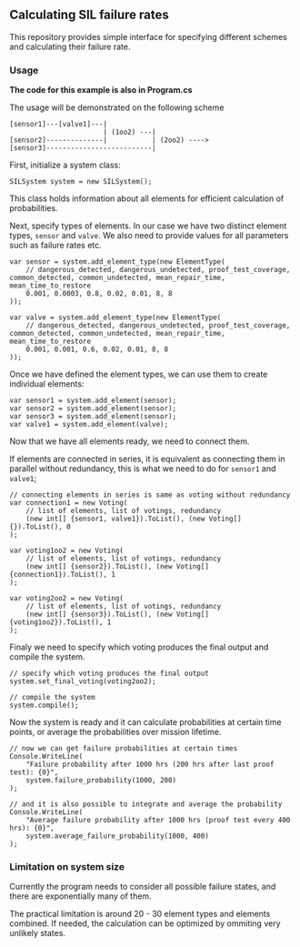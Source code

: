 ## Calculating SIL failure rates

This repository provides simple interface for specifying different schemes and calculating their failure rate.

### Usage

**The code for this example is also in Program.cs**

The usage will be demonstrated on the following scheme

```
[sensor1]---[valve1]---|
                       | (1oo2) ---|
[sensor2]--------------|           | (2oo2) ----> 
[sensor3]--------------------------|
```

First, initialize a system class:

```
SILSystem system = new SILSystem();
```

This class holds information about all elements for efficient calculation of probabilities.

Next, specify types of elements. In our case we have two distinct element types, `sensor` and `valve`. We also need to provide values for all parameters such as failure rates etc.

```
var sensor = system.add_element_type(new ElementType(
    // dangerous_detected, dangerous_undetected, proof_test_coverage, common_detected, common_undetected, mean_repair_time, mean_time_to_restore
    0.001, 0.0003, 0.8, 0.02, 0.01, 8, 8
));

var valve = system.add_element_type(new ElementType(
    // dangerous_detected, dangerous_undetected, proof_test_coverage, common_detected, common_undetected, mean_repair_time, mean_time_to_restore
    0.001, 0.001, 0.6, 0.02, 0.01, 8, 8
));
```

Once we have defined the element types, we can use them to create individual elements:

```
var sensor1 = system.add_element(sensor);
var sensor2 = system.add_element(sensor);
var sensor3 = system.add_element(sensor);
var valve1 = system.add_element(valve);
```

Now that we have all elements ready, we need to connect them.

If elements are connected in series, it is equivalent as connecting them in parallel without redundancy, this is what we need to do for `sensor1` and `valve1`;
 
```
// connecting elements in series is same as voting without redundancy
var connection1 = new Voting(
    // list of elements, list of votings, redundancy
    (new int[] {sensor1, valve1}).ToList(), (new Voting[] {}).ToList(), 0
);

var voting1oo2 = new Voting(
    // list of elements, list of votings, redundancy
    (new int[] {sensor2}).ToList(), (new Voting[] {connection1}).ToList(), 1
);

var voting2oo2 = new Voting(
    // list of elements, list of votings, redundancy
    (new int[] {sensor3}).ToList(), (new Voting[] {voting1oo2}).ToList(), 1
);
```

Finaly we need to specify which voting produces the final output and compile the system.

```
// specify which voting produces the final output
system.set_final_voting(voting2oo2);

// compile the system
system.compile();
```

Now the system is ready and it can calculate probabilities at certain time points, or average the probabilities over mission lifetime.

```
// now we can get failure probabilities at certain times
Console.WriteLine(
    "Failure probability after 1000 hrs (200 hrs after last proof test): {0}",
    system.failure_probability(1000, 200)
);

// and it is also possible to integrate and average the probability
Console.WriteLine(
    "Average failure probability after 1000 hrs (proof test every 400 hrs): {0}",
    system.average_failure_probability(1000, 400)
);
```


### Limitation on system size

Currently the program needs to consider all possible failure states, and there are exponentially many of them.

The practical limitation is around 20 - 30 element types and elements combined. If needed, the calculation can be optimized by ommiting very unlikely states.
